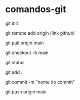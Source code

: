 # comandos-git

git init

git remote add origin (link github)

git pull origin main

git checkout -b main

git status

git add .

git commit -m "nome do commit"

git push origin main
